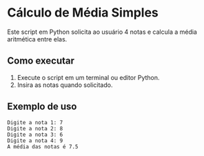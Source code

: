 # Cálculo de Média Simples

Este script em Python solicita ao usuário 4 notas e calcula a média aritmética entre elas.

## Como executar

1. Execute o script em um terminal ou editor Python.
2. Insira as notas quando solicitado.

## Exemplo de uso

```
Digite a nota 1: 7
Digite a nota 2: 8
Digite a nota 3: 6
Digite a nota 4: 9
A média das notas é 7.5
```